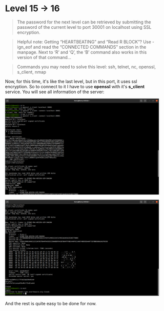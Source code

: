 # Level 15 -> 16
> The password for the next level can be retrieved by submitting the password of the current level to port 30001 on localhost using SSL encryption.

> Helpful note: Getting “HEARTBEATING” and “Read R BLOCK”? Use -ign_eof and read the “CONNECTED COMMANDS” section in the manpage. Next to ‘R’ and ‘Q’, the ‘B’ command also works in this version of that command…

> Commands you may need to solve this level: ssh, telnet, nc, openssl, s_client, nmap

Now, for this time, it's like the last level, but in this port, it uses ssl encryption. So to connect to it I have to use **openssl** with it's **s_client** service.
You will see all information of the server:

![Sol](https://github.com/HenryNg101/ctf-write-ups/blob/main/Over_the_wire/Bandit/Level%2015%20-%3E%2016/Images/0.png)

![Sol](https://github.com/HenryNg101/ctf-write-ups/blob/main/Over_the_wire/Bandit/Level%2015%20-%3E%2016/Images/1.png)

And the rest is quite easy to be done for now.
